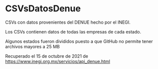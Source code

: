 # CSVsDatosDenue
CSVs con datos provenientes del DENUE hecho por el INEGI. 

Los CSVs contienen datos de todas las empresas de cada estado.

Algunos estados fueron divididos puesto a que GitHub no permite tener archivos mayores a 25 MB

Recuperado el 15 de octubre de 2021 de https://www.inegi.org.mx/servicios/api_denue.html
